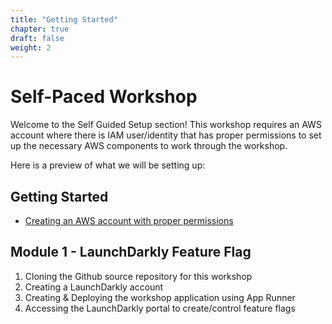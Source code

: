 ```yaml
---
title: "Getting Started"
chapter: true
draft: false
weight: 2
---
```


# Self-Paced Workshop

Welcome to the Self Guided Setup section! This workshop requires an AWS account where there is IAM user/identity that has proper permissions to set up the necessary AWS components to work through the workshop. 

Here is a preview of what we will be setting up:
## Getting Started
- [Creating an AWS account with proper permissions](030_getting_started/30_aws_setup_your_own.html)

## Module 1 - LaunchDarkly Feature Flag
1. Cloning the Github source repository for this workshop
1. Creating a LaunchDarkly account
1. Creating & Deploying the workshop application using App Runner
1. Accessing the LaunchDarkly portal to create/control feature flags

